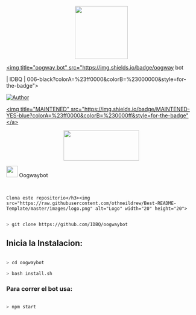 <p align="center">

<img src="./src/assistant.jpg" width="140" height="140"/>

</p>

<p align="center">

<a href="#"><img title="oogway bot" src="https://img.shields.io/badge/oogway bot

| IDBQ | 006-black?colorA=%23ff0000&colorB=%23000000&style=for-the-badge"></a>

</p>

<p align="center">

<a href="https://github.com/oogway06"><img title="Author" src="https://img.shields.io/badge/author-IDBQ-green?colorA=%00ff00style=for-the-badge&logo=github"></a>

</p>

<p align="center">

<a href="#"><img title="MAINTENED" src="https://img.shields.io/badge/MAINTENED-YES-blue?colorA=%23ff0000&colorB=%230000ff&style=for-the-badge"</a>

</p>

<p align="center">

<img src="https://www.crackingpro.com/uploads/team_VIP.gif" width="200" height="80"/>

</p>

<img src="https://i.imgur.com/n1zo2wL.gif" width="30" height="30"/> Oogwaybot

</p>

<br />

    Clona este repositorio</h3><img src="https://raw.githubusercontent.com/othneildrew/Best-README-Template/master/images/logo.png" alt="Logo" width="20" height="20">

  </a>

```bash

> git clone https://github.com/IDBQ/oogwaybot

```

## Inicia la Instalacion:

```bash

> cd oogwaybot

> bash install.sh

```

### Para correr el bot usa:

```bash

> npm start

```
